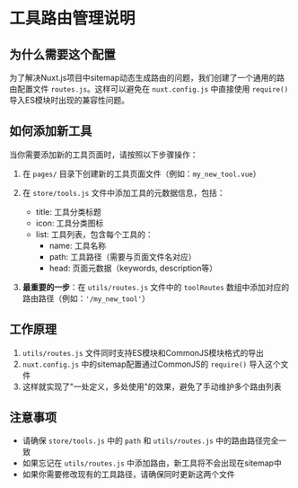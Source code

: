 # 工具路由管理说明

## 为什么需要这个配置

为了解决Nuxt.js项目中sitemap动态生成路由的问题，我们创建了一个通用的路由配置文件 `routes.js`。这样可以避免在 `nuxt.config.js` 中直接使用 `require()` 导入ES模块时出现的兼容性问题。

## 如何添加新工具

当你需要添加新的工具页面时，请按照以下步骤操作：

1. 在 `pages/` 目录下创建新的工具页面文件（例如：`my_new_tool.vue`）

2. 在 `store/tools.js` 文件中添加工具的元数据信息，包括：
   - title: 工具分类标题
   - icon: 工具分类图标
   - list: 工具列表，包含每个工具的：
     - name: 工具名称
     - path: 工具路径（需要与页面文件名对应）
     - head: 页面元数据（keywords, description等）

3. **最重要的一步**：在 `utils/routes.js` 文件中的 `toolRoutes` 数组中添加对应的路由路径（例如：`'/my_new_tool'`）

## 工作原理

1. `utils/routes.js` 文件同时支持ES模块和CommonJS模块格式的导出
2. `nuxt.config.js` 中的sitemap配置通过CommonJS的 `require()` 导入这个文件
3. 这样就实现了"一处定义，多处使用"的效果，避免了手动维护多个路由列表

## 注意事项

- 请确保 `store/tools.js` 中的 `path` 和 `utils/routes.js` 中的路由路径完全一致
- 如果忘记在 `utils/routes.js` 中添加路由，新工具将不会出现在sitemap中
- 如果你需要修改现有的工具路径，请确保同时更新这两个文件